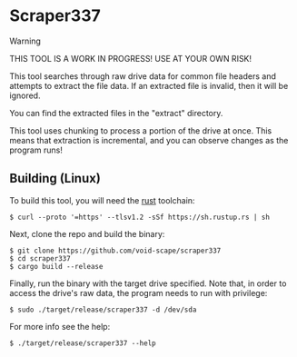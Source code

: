 # Scraper337

> [!WARNING]
> THIS TOOL IS A WORK IN PROGRESS! USE AT YOUR OWN RISK!

This tool searches through raw drive data for common file headers and attempts to extract the file data. If an extracted file is invalid, then it will be ignored.

You can find the extracted files in the "extract" directory.

This tool uses chunking to process a portion of the drive at once. This means that extraction is incremental, and you can observe changes as the program runs!

## Building (Linux)

To build this tool, you will need the [rust](https://www.rust-lang.org/tools/install) toolchain:
```console
$ curl --proto '=https' --tlsv1.2 -sSf https://sh.rustup.rs | sh
```
Next, clone the repo and build the binary:

```console
$ git clone https://github.com/void-scape/scraper337
$ cd scraper337
$ cargo build --release
```

Finally, run the binary with the target drive specified. Note that, in order to access the drive's raw data, the program needs to run with privilege:

```console
$ sudo ./target/release/scraper337 -d /dev/sda
```

For more info see the help:

```console
$ ./target/release/scraper337 --help
```
